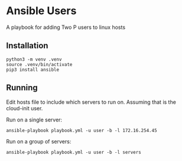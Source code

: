 # Ansible Users

A playbook for adding Two P users to linux hosts

## Installation

```
python3 -m venv .venv
source .venv/bin/activate
pip3 install ansible
```

## Running

Edit hosts file to include which servers to run on. Assuming that <user> is the cloud-init user.

Run on a single server:

```
ansible-playbook playbook.yml -u user -b -l 172.16.254.45
```

Run on a group of servers:

```
ansible-playbook playbook.yml -u user -b -l servers
```
